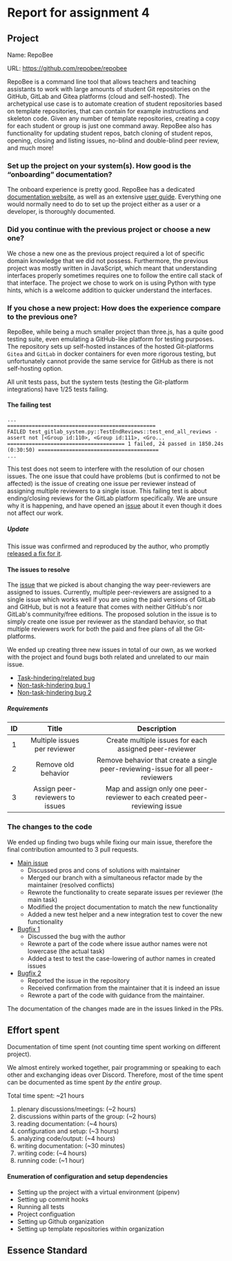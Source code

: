 # Report for assignment 4

## Project

Name: RepoBee

URL: https://github.com/repobee/repobee

RepoBee is a command line tool that allows teachers and teaching assistants to work with large amounts of student Git repositories on the GitHub, GitLab and Gitea platforms (cloud and self-hosted). The archetypical use case is to automate creation of student repositories based on template repositories, that can contain for example instructions and skeleton code. Given any number of template repositories, creating a copy for each student or group is just one command away. RepoBee also has functionality for updating student repos, batch cloning of student repos, opening, closing and listing issues, no-blind and double-blind peer review, and much more!

### Set up the project on your system(s). How good is the “onboarding” documentation?

The onboard experience is pretty good. RepoBee has a dedicated [documentation website](https://docs.repobee.org/en/stable/), as well as an extensive [user guide](https://docs.repobee.org/en/stable/userguide.html). Everything one would normally need to do to set up the project either as a user or a developer, is thoroughly documented.
### Did you continue with the previous project or choose a new one?

We chose a new one as the previous project required a lot of specific domain knowledge that we did not possess. Furthermore, the previous project was mostly written in JavaScript, which meant that understanding interfaces properly sometimes requires one to follow the entire call stack of that interface. The project we chose to work on is using Python with type hints, which is a welcome addition to quicker understand the interfaces.

### If you chose a new project: How does the experience compare to the previous one?

RepoBee, while being a much smaller project than three.js, has a quite good testing suite, even emulating a GitHub-like platform for testing purposes.
The repository sets up self-hosted instances of the hosted Git-platforms `Gitea` and `GitLab` in docker containers for even more rigorous testing, but unfortunately cannot provide the same service for GitHub as there is not self-hosting option.

All unit tests pass, but the system tests (testing the Git-platform integrations) have 1/25 tests failing.

#### The failing test

```
...
================================================
FAILED test_gitlab_system.py::TestEndReviews::test_end_all_reviews - assert not [<Group id:110>, <Group id:111>, <Gro...
====================================== 1 failed, 24 passed in 1850.24s (0:30:50) =======================================
...
```

This test does not seem to interfere with the resolution of our chosen issues. The one issue that could have problems (but is confirmed to not be affected) is the issue of creating one issue per reviewer instead of assigning multiple reviewers to a single issue. This failing test is about ending/closing reviews for the GitLab platform specifically. We are unsure why it is happening, and have opened an [issue](https://github.com/repobee/repobee/issues/1010) about it even though it does not affect our work.

##### Update

This issue was confirmed and reproduced by the author, who promptly [released a fix for it](https://github.com/repobee/repobee/issues/1010).

#### The issues to resolve

The [issue](https://github.com/repobee/repobee/issues/789) that we picked is about changing the way peer-reviewers are assigned to issues. Currently, multiple peer-reviewers are assigned to a single issue which works well if you are using the paid versions of GitLab and GitHub, but is not a feature that comes with neither GitHub's nor GitLab's community/free editions. The proposed solution in the issue is to simply create one issue per reviewer as the standard behavior, so that multiple reviewers work for both the paid and free plans of all the Git-platforms.

We ended up creating three new issues in total of our own, as we worked with the project and found bugs both related and unrelated to our main issue.

- [Task-hindering/related bug](https://github.com/repobee/repobee/issues/1014)
- [Non-task-hindering bug 1](https://github.com/repobee/repobee/issues/1013)
- [Non-task-hindering bug 2](https://github.com/repobee/repobee/issues/1010)

##### Requirements

|  ID   |              Title              |                                   Description                                    |
| :---: | :-----------------------------: | :------------------------------------------------------------------------------: |
|   1   |  Multiple issues per reviewer   |              Create multiple issues for each assigned peer-reviewer              |
|   2   |       Remove old behavior       | Remove behavior that create a single peer-reviewing-issue for all peer-reviewers |
|   3   | Assign peer-reviewers to issues |    Map and assign only one peer-reviewer to each created peer-reviewing issue    |

### The changes to the code

We ended up finding two bugs while fixing our main issue, therefore the final contribution amounted to 3 pull requests.

- [Main issue](https://github.com/repobee/repobee/pull/1016)
  - Discussed pros and cons of solutions with maintainer
  - Merged our branch with a simultaneous refactor made by the maintainer (resolved conflicts)
  - Rewrote the functionality to create separate issues per reviewer (the main task)
  - Modified the project documentation to match the new functionality
  - Added a new test helper and a new integration test to cover the new functionality
- [Bugfix 1](https://github.com/repobee/repobee/pull/1017)
  - Discussed the bug with the author
  - Rewrote a part of the code where issue author names were not lowercase (the actual task)
  - Added a test to test the case-lowering of author names in created issues
- [Bugfix 2](https://github.com/repobee/repobee/pull/1018)
  - Reported the issue in the repository
  - Received confirmation from the maintainer that it is indeed an issue
  - Rewrote a part of the code with guidance from the maintainer. 

The documentation of the changes made are in the issues linked in the PRs. 

## Effort spent

Documentation of time spent (not counting time spent working on different project).

We almost entirely worked together, pair programming or speaking to each other and exchanging ideas over Discord. Therefore, most of the time spent can be documented as time spent _by the entire group_.

Total time spent: ~21 hours

1. plenary discussions/meetings: (~2 hours)
2. discussions within parts of the group: (~2 hours)
3. reading documentation: (~4 hours)
4. configuration and setup: (~3 hours)
5. analyzing code/output: (~4 hours)
6. writing documentation: (~30 minutes)
7. writing code: (~4 hours)
8. running code: (~1 hour)

#### Enumeration of configuration and setup dependencies

- Setting up the project with a virtual environment (pipenv)
- Setting up commit hooks
- Running all tests
- Project configuation
- Setting up Github organization
- Setting up template repositories within organization

## Essence Standard

